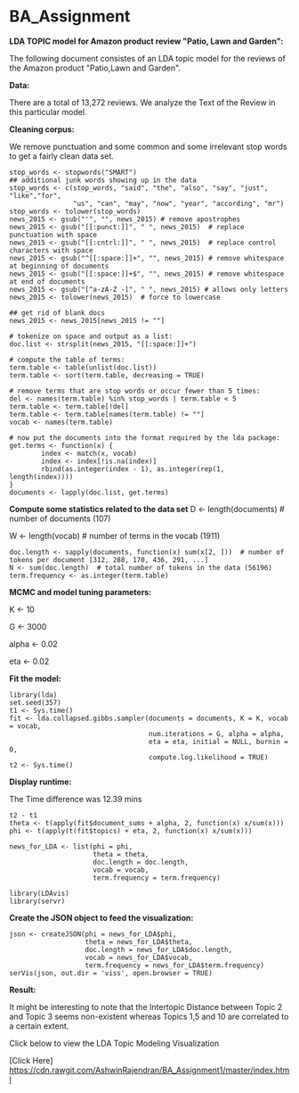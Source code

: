 # BA_Assignment
**LDA TOPIC model for Amazon product review "Patio, Lawn and Garden":**

The following document consistes of an LDA topic model for the reviews of the Amazon product "Patio,Lawn and Garden".

**Data:**

There are a total of 13,272 reviews. We analyze the Text of the Review in this particular model.

**Cleaning corpus:**

We remove punctuation and some common and some irrelevant stop words to get a fairly clean data set.

```
stop_words <- stopwords("SMART")
## additional junk words showing up in the data
stop_words <- c(stop_words, "said", "the", "also", "say", "just", "like","for",
                "us", "can", "may", "now", "year", "according", "mr")
stop_words <- tolower(stop_words)
news_2015 <- gsub("'", "", news_2015) # remove apostrophes
news_2015 <- gsub("[[:punct:]]", " ", news_2015)  # replace punctuation with space
news_2015 <- gsub("[[:cntrl:]]", " ", news_2015)  # replace control characters with space
news_2015 <- gsub("^[[:space:]]+", "", news_2015) # remove whitespace at beginning of documents
news_2015 <- gsub("[[:space:]]+$", "", news_2015) # remove whitespace at end of documents
news_2015 <- gsub("[^a-zA-Z -]", " ", news_2015) # allows only letters
news_2015 <- tolower(news_2015)  # force to lowercase

## get rid of blank docs
news_2015 <- news_2015[news_2015 != ""]

# tokenize on space and output as a list:
doc.list <- strsplit(news_2015, "[[:space:]]+")

# compute the table of terms:
term.table <- table(unlist(doc.list))
term.table <- sort(term.table, decreasing = TRUE)

# remove terms that are stop words or occur fewer than 5 times:
del <- names(term.table) %in% stop_words | term.table < 5
term.table <- term.table[!del]
term.table <- term.table[names(term.table) != ""]
vocab <- names(term.table)

# now put the documents into the format required by the lda package:
get.terms <- function(x) {
        index <- match(x, vocab)
        index <- index[!is.na(index)]
        rbind(as.integer(index - 1), as.integer(rep(1, length(index))))
}
documents <- lapply(doc.list, get.terms)
```
**Compute some statistics related to the data set**
D <- length(documents)  # number of documents (107)

W <- length(vocab)  # number of terms in the vocab (1911)

```
doc.length <- sapply(documents, function(x) sum(x[2, ]))  # number of tokens per document [312, 288, 170, 436, 291, ...]
N <- sum(doc.length)  # total number of tokens in the data (56196)
term.frequency <- as.integer(term.table)
```
**MCMC and model tuning parameters:**

K <- 10

G <- 3000

alpha <- 0.02

eta <- 0.02

**Fit the model:**
```
library(lda)
set.seed(357)
t1 <- Sys.time()
fit <- lda.collapsed.gibbs.sampler(documents = documents, K = K, vocab = vocab,
                                   num.iterations = G, alpha = alpha,
                                   eta = eta, initial = NULL, burnin = 0,
                                   compute.log.likelihood = TRUE)
t2 <- Sys.time()
```
**Display runtime:**

The Time difference was 12.39 mins

```
t2 - t1
theta <- t(apply(fit$document_sums + alpha, 2, function(x) x/sum(x)))
phi <- t(apply(t(fit$topics) + eta, 2, function(x) x/sum(x)))

news_for_LDA <- list(phi = phi,
                     theta = theta,
                     doc.length = doc.length,
                     vocab = vocab,
                     term.frequency = term.frequency)

library(LDAvis)
library(servr)
```

**Create the JSON object to feed the visualization:**
```
json <- createJSON(phi = news_for_LDA$phi,
                   theta = news_for_LDA$theta,
                   doc.length = news_for_LDA$doc.length,
                   vocab = news_for_LDA$vocab,
                   term.frequency = news_for_LDA$term.frequency)
serVis(json, out.dir = 'viss', open.browser = TRUE)
```

**Result:**

It might be interesting to note that the Intertopic Distance between Topic 2 and Topic 3 seems non-existent whereas Topics 1,5 and 10 are correlated to a certain extent. 

Click below to view the LDA Topic Modeling Visualization

[Click Here] https://cdn.rawgit.com/AshwinRajendran/BA_Assignment1/master/index.html


